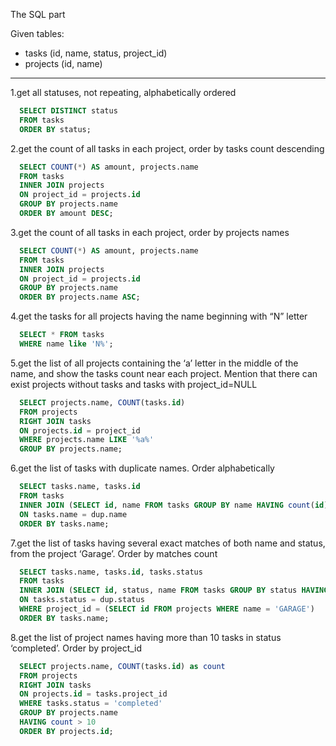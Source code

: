 The SQL part

Given tables:
* tasks (id, name, status, project_id)
* projects (id, name)
***

1.get all statuses, not repeating, alphabetically ordered

```sql
  SELECT DISTINCT status 
  FROM tasks 
  ORDER BY status;
```
2.get the count of all tasks in each project, order by tasks count descending

```sql
  SELECT COUNT(*) AS amount, projects.name 
  FROM tasks 
  INNER JOIN projects 
  ON project_id = projects.id 
  GROUP BY projects.name 
  ORDER BY amount DESC;
```
3.get the count of all tasks in each project, order by projects names

```sql
  SELECT COUNT(*) AS amount, projects.name 
  FROM tasks 
  INNER JOIN projects 
  ON project_id = projects.id 
  GROUP BY projects.name 
  ORDER BY projects.name ASC;
```
4.get the tasks for all projects having the name beginning with “N” letter

```sql
  SELECT * FROM tasks 
  WHERE name like 'N%';
```
5.get the list of all projects containing the ‘a’ letter in the middle of the name, and show the tasks count near each project. 
Mention that there can exist projects without tasks and tasks with project_id=NULL

```sql
  SELECT projects.name, COUNT(tasks.id) 
  FROM projects 
  RIGHT JOIN tasks 
  ON projects.id = project_id 
  WHERE projects.name LIKE '%a%' 
  GROUP BY projects.name;
```
6.get the list of tasks with duplicate names. Order alphabetically

```sql
  SELECT tasks.name, tasks.id 
  FROM tasks 
  INNER JOIN (SELECT id, name FROM tasks GROUP BY name HAVING count(id) > 1) dup 
  ON tasks.name = dup.name 
  ORDER BY tasks.name;
```
7.get the list of tasks having several exact matches of both name and status, from the project ‘Garage’. Order by matches count

```sql
  SELECT tasks.name, tasks.id, tasks.status 
  FROM tasks 
  INNER JOIN (SELECT id, status, name FROM tasks GROUP BY status HAVING count(id) > 1) dup 
  ON tasks.status = dup.status 
  WHERE project_id = (SELECT id FROM projects WHERE name = 'GARAGE') 
  ORDER BY tasks.name;
```
8.get the list of project names having more than 10 tasks in status ‘completed’. Order by project_id

```sql
  SELECT projects.name, COUNT(tasks.id) as count 
  FROM projects 
  RIGHT JOIN tasks 
  ON projects.id = tasks.project_id 
  WHERE tasks.status = 'completed' 
  GROUP BY projects.name 
  HAVING count > 10 
  ORDER BY projects.id;
```
